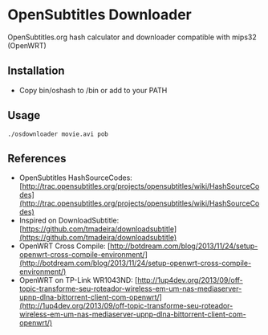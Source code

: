 OpenSubtitles Downloader
========================

OpenSubtitles.org hash calculator and downloader compatible with mips32 (OpenWRT)

## Installation

* Copy bin/oshash to /bin or add to your PATH

## Usage

```
./osdownloader movie.avi pob
```

## References

* OpenSubtitles HashSourceCodes: [http://trac.opensubtitles.org/projects/opensubtitles/wiki/HashSourceCodes](http://trac.opensubtitles.org/projects/opensubtitles/wiki/HashSourceCodes)
* Inspired on DownloadSubtitle: [https://github.com/tmadeira/downloadsubtitle](https://github.com/tmadeira/downloadsubtitle)
* OpenWRT Cross Compile: [http://botdream.com/blog/2013/11/24/setup-openwrt-cross-compile-environment/](http://botdream.com/blog/2013/11/24/setup-openwrt-cross-compile-environment/)
* OpenWRT on TP-Link WR1043ND: [http://1up4dev.org/2013/09/off-topic-transforme-seu-roteador-wireless-em-um-nas-mediaserver-upnp-dlna-bittorrent-client-com-openwrt/](http://1up4dev.org/2013/09/off-topic-transforme-seu-roteador-wireless-em-um-nas-mediaserver-upnp-dlna-bittorrent-client-com-openwrt/)
